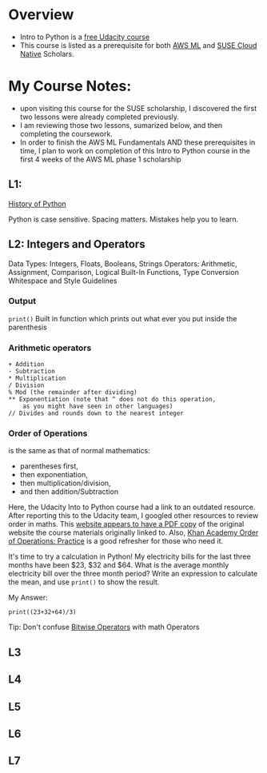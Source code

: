 # Overview
* Intro to Python is a [free Udacity course](https://www.udacity.com/course/introduction-to-python--ud1110)
* This course is listed as a prerequisite for both [AWS ML](https://github.com/EO4wellness/leary-leerie/tree/master/AI-ML-topics/AWS%20Scholarship) and [SUSE Cloud Native](https://github.com/EO4wellness/leary-leerie/tree/master/SUSE%20Scholarship) Scholars. 

# My Course Notes:
* upon visiting this course for the SUSE scholarship, I discovered the first two lessons were already completed previously. 
* I am reviewing those two lessons, sumarized below, and then completing the coursework. 
* In order to finish the AWS ML Fundamentals AND these prerequisites in time, I plan to work on completion of
  this Intro to Python course in the first 4 weeks of the AWS ML phase 1 scholarship 

## L1:
[History of Python](https://en.wikipedia.org/wiki/History_of_Python)

Python is case sensitive. 
Spacing matters.
Mistakes help you to learn.

## L2: Integers and Operators 
Data Types: Integers, Floats, Booleans, Strings
Operators: Arithmetic, Assignment, Comparison, Logical
Built-In Functions, Type Conversion
Whitespace and Style Guidelines

### Output
```print()```
Built in function which prints out what ever you put 
inside the parenthesis 

### Arithmetic operators
```
+ Addition
- Subtraction
* Multiplication
/ Division
% Mod (the remainder after dividing)
** Exponentiation (note that ^ does not do this operation, 
    as you might have seen in other languages)
// Divides and rounds down to the nearest integer
```
### Order of Operations 
is the same as that of normal mathematics: 
- parentheses first, 
- then exponentiation, 
- then multiplication/division, 
- and then addition/Subtraction

Here, the Udacity Into to Python course had a link to an outdated resource.  
After reporting this to the Udacity team,  I googled other resources to review order in maths. 
This [website appears to have a PDF copy](http://lms.southeasterntech.edu/GENED/MAT/DDAVIS/MATH%201111%20Logarithm%20Order%20of%20Operations.pdf) of the original website the course materials originally linked to. 
Also, [Khan Academy Order of Operations: Practice](https://www.khanacademy.org/math/cc-sixth-grade-math/cc-6th-arithmetic-operations/cc-6th-order-of-operations/v/introduction-to-order-of-operations) is a good refresher for those who need it. 

It's time to try a calculation in Python!
My electricity bills for the last three months 
have been $23, $32 and $64. What is the average 
monthly electricity bill over the three month period? 
Write an expression to calculate the mean, and use
```print()```  to show the result.

My Answer:

```
print((23+32+64)/3)
```

Tip: Don't confuse [Bitwise Operators](https://wiki.python.org/moin/BitwiseOperators) with math Operators 

## L3

## L4 

## L5

## L6

## L7 





